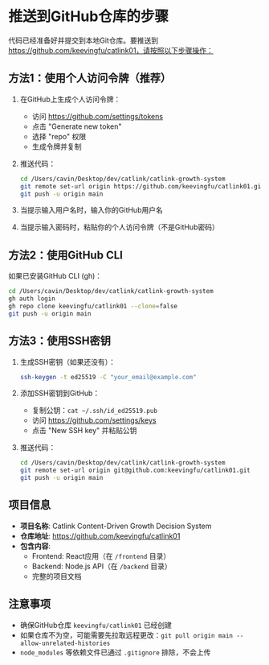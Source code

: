 # 推送到GitHub仓库的步骤

代码已经准备好并提交到本地Git仓库。要推送到 https://github.com/keevingfu/catlink01，请按照以下步骤操作：

## 方法1：使用个人访问令牌（推荐）

1. 在GitHub上生成个人访问令牌：
   - 访问 https://github.com/settings/tokens
   - 点击 "Generate new token"
   - 选择 "repo" 权限
   - 生成令牌并复制

2. 推送代码：
   ```bash
   cd /Users/cavin/Desktop/dev/catlink/catlink-growth-system
   git remote set-url origin https://github.com/keevingfu/catlink01.git
   git push -u origin main
   ```
   
3. 当提示输入用户名时，输入你的GitHub用户名
4. 当提示输入密码时，粘贴你的个人访问令牌（不是GitHub密码）

## 方法2：使用GitHub CLI

如果已安装GitHub CLI (gh)：
```bash
cd /Users/cavin/Desktop/dev/catlink/catlink-growth-system
gh auth login
gh repo clone keevingfu/catlink01 --clone=false
git push -u origin main
```

## 方法3：使用SSH密钥

1. 生成SSH密钥（如果还没有）：
   ```bash
   ssh-keygen -t ed25519 -C "your_email@example.com"
   ```

2. 添加SSH密钥到GitHub：
   - 复制公钥：`cat ~/.ssh/id_ed25519.pub`
   - 访问 https://github.com/settings/keys
   - 点击 "New SSH key" 并粘贴公钥

3. 推送代码：
   ```bash
   cd /Users/cavin/Desktop/dev/catlink/catlink-growth-system
   git remote set-url origin git@github.com:keevingfu/catlink01.git
   git push -u origin main
   ```

## 项目信息

- **项目名称**: Catlink Content-Driven Growth Decision System
- **仓库地址**: https://github.com/keevingfu/catlink01
- **包含内容**:
  - Frontend: React应用（在 `/frontend` 目录）
  - Backend: Node.js API（在 `/backend` 目录）
  - 完整的项目文档

## 注意事项

- 确保GitHub仓库 `keevingfu/catlink01` 已经创建
- 如果仓库不为空，可能需要先拉取远程更改：`git pull origin main --allow-unrelated-histories`
- `node_modules` 等依赖文件已通过 `.gitignore` 排除，不会上传